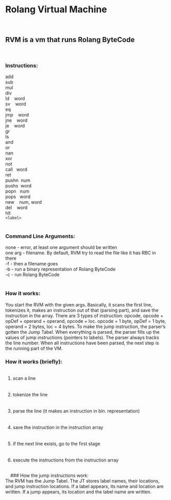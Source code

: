 # Rolang Virtual Machine
 
 
## RVM is a vm that runs Rolang ByteCode
 
 
### Instructions:<br>
add<br>
sub    <br>
mul    <br>
div    <br>
ld    word<br>
sv    word<br>
eq<br>
jmp    word<br>
jne    word<br>
je     word<br>
gr<br>
ls<br>
and<br>
or<br>
nan<br>
xor<br>
not<br>
call   word<br>
ret <br>
pushn  num    <br>
pushs  word    <br>
popn   num    <br>
pops   word    <br>
new    num, word<br>
del    word<br>
hlt<br>
`<label>`<br>
 
 
### Command Line Arguments:<br>
none - error, at least one argument should be written<br>
one arg - filename. By default, RVM try to read the file like it has RBC in there<br>
-f - then a filename goes<br>
-b - run a binary representation of Rolang ByteCode<br>
-c - run Rolang ByteCode<br>
 
 
### How it works:<br>
You start the RVM with the given args. Basically, it scans the first line, tokenizes it, makes an instruction out of that (parsing part), and save the instruction in the array. There are 3 types of instruction: opcode, opcode + opDef + operand + operand, opcode + loc. opcode = 1 byte, opDef = 1 byte, operand = 2 bytes, loc = 4 bytes. To make the jump instruction, the parser’s gotten the Jump Tabel. When everything is parsed, the parser fills up the values of jump instructions (pointers to labels). The parser always tracks the line number. When all instructions have been parsed, the next step is the running part of the VM.
 
 
### How it works (briefly):<br>
<ol>
    <li>scan a line</li><br>
    <li>tokenize the line</li><br>
    <li>parse the line (it makes an instruction in bin. representation)</li><br>
    <li>save the instruction in the instruction array</li><br>
    <li>if the next line exists, go to the first stage </li><br>
    <li>execute the instructions from the instruction array</li><br>
</ol>
 
 
### How the jump instructions work:<br>
The RVM has the Jump Tabel. The JT stores label names, their locations, and jump instruction locations. If a label appears, its name and location are written. If a jump appears, its location and the label name are written.<br>

